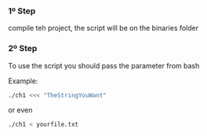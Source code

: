 ### 1º Step
compile teh project, the script will be on the binaries folder 
### 2º Step
To use the script you should pass the parameter from bash

Example:
```bash
./ch1 <<< "TheStringYouWant"
```
or even
```bash
./ch1 < yourfile.txt
```